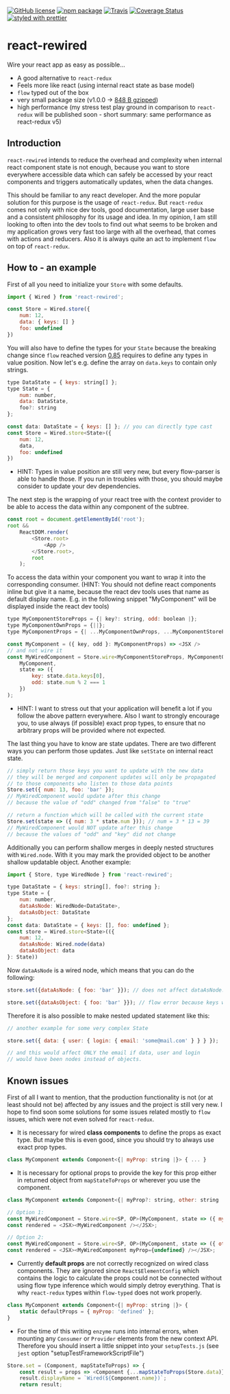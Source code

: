 [![GitHub license][license-image]][license-url]
[![npm package][npm-image]][npm-url]
[![Travis][build-image]][build-url]
[![Coverage Status][coveralls-image]][coveralls-url]
[![styled with prettier][prettier-image]][prettier-url]

# react-rewired

Wire your react app as easy as possible...

- A good alternative to `react-redux`
- Feels more like react (using internal react state as base model)
- `flow` typed out of the box
- very small package size (v1.0.0 -> [848 B gzipped](https://bundlephobia.com/result?p=react-rewired@1.0.0))
- high performance (my stress test play ground in comparison to `react-redux` will be published soon - short summary: same performance as react-redux v5)

## Introduction

`react-rewired` intends to reduce the overhead and complexity when internal
react component state is not enough, because you want to store everywhere
accessible data which can safely be accessed by your react components
and triggers automatically updates, when the data changes.

This should be familiar to any react developer. And the more popular solution
for this purpose is the usage of `react-redux`. But `react-redux` comes not
only with nice dev tools, good documentation, large user base and a consistent
philosophy for its usage and idea. In my opinion, I am still looking to often
into the dev tools to find out what seems to be broken and my application grows
very fast too large with all the overhead, that comes with actions and reducers.
Also it is always quite an act to implement `flow` on top of `react-redux`.

## How to - an example
First of all you need to initialize your `Store` with some defaults.
```js
import { Wired } from 'react-rewired';

const Store = Wired.store({
    num: 12,
    data: { keys: [] }
    foo: undefined
})
```
You will also have to define the types for your `State` because the
breaking change since `flow` reached version [0.85](https://github.com/facebook/flow/releases/tag/v0.85.0)
requires to define any types in value position.
Now let's e.g. define the array on `data.keys` to contain only strings.
```js
type DataState = { keys: string[] };
type State = {
    num: number,
    data: DataState,
    foo?: string
};

const data: DataState = { keys: [] }; // you can directly type cast
const Store = Wired.store<State>({
    num: 12,
    data,
    foo: undefined
})
```
- HINT: Types in value position are still very new, but every flow-parser
is able to handle those. If you run in troubles with those, you should
maybe consider to update your dev dependencies.

The next step is the wrapping of your react tree with the context provider
to be able to access the data within any component of the subtree.
```js
const root = document.getElementById('root');
root &&
    ReactDOM.render(
        <Store.root>
            <App />
        </Store.root>,
        root
    );
```
To access the data within your component you want to wrap it into the
corresponding consumer. (HINT: You should not define react components
inline but give it a name, because the react dev tools uses that name as
default display name. E.g. in the following snippet "MyComponent" will
be displayed inside the react dev tools)
```js
type MyComponentStoreProps = {| key?: string, odd: boolean |};
type MyComponentOwnProps = {||};
type MyComponentProps = {| ...MyComponentOwnProps, ...MyComponentStoreProps |};

const MyComponent = ({ key, odd }: MyComponentProps) => <JSX />
// and not wire it
const MyWiredComponent = Store.wire<MyComponentStoreProps, MyComponentOwnProps>(
    MyComponent,
    state => ({
        key: state.data.keys[0],
        odd: state.num % 2 === 1
    })
);
```
- HINT: I want to stress out that your application will benefit a lot if
you follow the above pattern everywhere. Also I want to strongly encourage
you, to use always (if possible) exact prop types, to ensure that no arbitrary
props will be provided where not expected.

The last thing you have to know are state updates. There are two different ways you
can perform those updates. Just like `setState` on internal react state.
```js
// simply return those keys you want to update with the new data
// they will be merged and component updates will only be propagated
// to those components who listen to those data points
Store.set({ num: 13, foo: 'bar' });
// MyWiredComponent would update after this change
// because the value of "odd" changed from "false" to "true"

// return a function which will be called with the current state
Store.set(state => ({ num: 3 * state.num })); // num = 3 * 13 = 39
// MyWiredComponent would NOT update after this change
// because the values of "odd" and "key" did not change
```
Additionally you can perform shallow merges in deeply nested structures
with `Wired.node`. With it you may mark the provided object to be another
shallow updatable object. Another example:
```js
import { Store, type WiredNode } from 'react-rewired';

type DataState = { keys: string[], foo?: string };
type State = {
    num: number,
    dataAsNode: WiredNode<DataState>,
    dataAsObject: DataState
};
const data: DataState = { keys: [], foo: undefined };
const store = Wired.store<State>(({
    num: 12,
    dataAsNode: Wired.node(data)
    dataAsObject: data
}: State))
```
Now `dataAsNode` is a wired node, which means that you can do the following:
```js
store.set({dataAsNode: { foo: 'bar' }}); // does not affect dataAsNode.keys

store.set({dataAsObject: { foo: 'bar' }}); // flow error because keys were required AND dataAsObject.keys would be lost
```
Therefore it is also possible to make nested updated statement like this:
```js
// another example for some very complex State

store.set({ data: { user: { login: { email: 'some@mail.com' } } } });

// and this would affect ONLY the email if data, user and login
// would have been nodes instead of objects.
```

## Known issues
First of all I want to mention, that the production functionality is not
(or at least should not be) affected by any issues and the project is
still very new. I hope to find soon some solutions for some issues
related mostly to `flow` issues, which were not even solved for `react-redux`.

- It is necessary for wired **class components** to define the props as exact
  type. But maybe this is even good, since you should try to always use exact
  prop types.
```js
class MyComponent extends Component<{| myProp: string |}> { ... }
```
- It is necessary for optional props to provide the key for this prop
  either in returned object from `mapStateToProps` or wherever you use
  the component.
```js
class MyComponent extends Component<{| myProp?: string, other: string |}> { ... }

// Option 1:
const MyWiredComponent = Store.wire<SP, OP>(MyComponent, state => ({ myProp: undefined, other: state.foo }))
const rendered = <JSX><MyWiredComponent /></JSX>;

// Option 2:
const MyWiredComponent = Store.wire<SP, OP>(MyComponent, state => ({ other: state.foo }))
const rendered = <JSX><MyWiredComponent myProp={undefined} /></JSX>;
```
- Currently **default props** are not correctly recognized on wired class
  components. They are ignored since `React$ElementConfig` which contains
  the logic to calculate the props could not be connected without using
  flow type inference which would simply detroy everything. That is why
  `react-redux` types within `flow-typed` does not work properly.
```js
class MyComponent extends Component<{| myProp: string |}> {
    static defaultProps = { myProp: 'defined' };
}
```
- For the time of this writing `enzyme` runs into internal errors, when
  mounting any `Consumer` or `Provider` elements from the new context API.
  Therefore you should insert a little snippet into your `setupTests.js`
  (see `jest` option "setupTestFrameworkScriptFile")
```js
Store.set = (Component, mapStateToProps) => {
    const result = props => <Component {...mapStateToProps(Store.data)} {...props} />;
    result.displayName = `Wired(${Component.name})`;
    return result;
```

[license-image]: https://img.shields.io/badge/license-MIT-blue.svg
[license-url]: https://github.com/fdc-viktor-luft/react-rewired/blob/master/LICENSE
[npm-image]: https://img.shields.io/npm/v/react-rewired.svg?style=flat-square
[npm-url]: https://www.npmjs.org/package/react-rewired
[build-image]: https://img.shields.io/travis/fdc-viktor-luft/react-rewired/master.svg?style=flat-square
[build-url]: https://travis-ci.org/fdc-viktor-luft/react-rewired
[coveralls-image]: https://coveralls.io/repos/github/fdc-viktor-luft/react-rewired/badge.svg?branch=master
[coveralls-url]: https://coveralls.io/github/fdc-viktor-luft/react-rewired?branch=master
[prettier-image]: https://img.shields.io/badge/styled_with-prettier-ff69b4.svg
[prettier-url]: https://github.com/prettier/prettier
